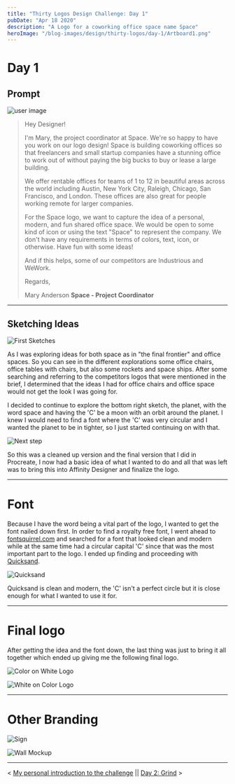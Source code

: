 ```yaml
---
title: "Thirty Logos Design Challenge: Day 1"
pubDate: "Apr 18 2020"
description: "A Logo for a coworking office space name Space"
heroImage: "/blog-images/design/thirty-logos/day-1/Artboard1.png"
---
```


# Day 1

## Prompt

![user image](/blog-images/design/thirty-logos/day-1/user.png)

> Hey Designer!
>
> I'm Mary, the project coordinator at Space. We're so happy to have you work on our logo design! Space is building coworking offices so that freelancers and small startup companies have a stunning office to work out of without paying the big bucks to buy or lease a large building.
>
> We offer rentable offices for teams of 1 to 12 in beautiful areas across the world including Austin, New York City, Raleigh, Chicago, San Francisco, and London. These offices are also great for people working remote for larger companies.
>
> For the Space logo, we want to capture the idea of a personal, modern, and fun shared office space. We would be open to some kind of icon or using the text "Space" to represent the company. We don't have any requirements in terms of colors, text, icon, or otherwise. Have fun with some ideas!
>
> And if this helps, some of our competitors are Industrious and WeWork.
>
> Regards,
>
> Mary Anderson
> **Space - Project Coordinator**

---

## Sketching Ideas

![First Sketches](/blog-images/design/thirty-logos/day-1/Day_1_Sketches.jpg)

As I was exploring ideas for both space as in "the final frontier" and office spaces. So you can see in the different explorations some office chairs, office tables with chairs, but also some rockets and space ships. After some searching and referring to the competitors logos that were mentioned in the brief, I determined that the ideas I had for office chairs and office space would not get the look I was going for.

I decided to continue to explore the bottom right sketch, the planet, with the word space and having the 'C' be a moon with an orbit around the planet. I knew I would need to find a font where the 'C' was very circular and I wanted the planet to be in tighter, so I just started continuing on with that.

![Next step](/blog-images/design/thirty-logos/day-1/Day_1_Next_step.jpg)

So this was a cleaned up version and the final version that I did in Procreate, I now had a basic idea of what I wanted to do and all that was left was to bring this into Affinity Designer and finalize the logo.

---

# Font

Because I have the word being a vital part of the logo, I wanted to get the font nailed down first. In order to find a royalty free font, I went ahead to [fontsquirrel.com](https://www.fontsquirrel.com) and searched for a font that looked clean and modern while at the same time had a circular capital 'C' since that was the most important part to the logo. I ended up finding and proceeding with [Quicksand](https://www.fontsquirrel.com/fonts/quicksand).

![Quicksand](/blog-images/design/thirty-logos/day-1/Quicksand.png)

Quicksand is clean and modern, the 'C' isn't a perfect circle but it is close enough for what I wanted to use it for.

---

# Final logo

After getting the idea and the font down, the last thing was just to bring it all together which ended up giving me the following final logo.

![Color on White Logo](/blog-images/design/thirty-logos/day-1/Artboard1.png)

![White on Color Logo](/blog-images/design/thirty-logos/day-1/Artboard2.png)

---

# Other Branding

![Sign](/blog-images/design/thirty-logos/day-1/Sign-mockup.png)

![Wall Mockup](/blog-images/design/thirty-logos/day-1/Wall-mockup.png)

---

< [My personal introduction to the challenge](/design/thirty-logos-challenge/intro) ||
[Day 2: Grind](/design/thirty-logos-challenge/day-2) >

